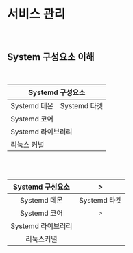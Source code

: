 <style>

	#tb {
		margin: auto;
		text-align: center;
	}
</style>

# 서비스 관리

<br />

## System 구성요소 이해

<br />

<table>
	<thead id="tb">
		<tr>
			<th colspan="2">Systemd 구성요소</th>
		</tr>
	</thead>
	<tbody>
		<tr>
			<td> Systemd 데몬</td>
			<td> Systemd 타겟</td>
		<tr>
		<tr>
			<td colspan="2"> Systemd 코어</td>
		<tr>
		<tr>
			<td colspan="2"> Systemd 라이브러리</td>
		<tr>
		<tr>
			<td colspan="2"> 리눅스 커널</td>
		<tr>
	</tbody>
<table>

<br />
	

| 			Systemd 구성요소 		 |> |
| :----------: |:-----------: |
| Systemd 데몬 | Systemd 타겟 |
| 			Systemd 코어         |>|
| 		 Systemd 라이브러리    | |
|      		리눅스커널         | |

<br />



